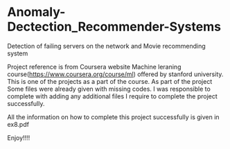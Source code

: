 Anomaly-Dectection_Recommender-Systems
======================================

Detection of failing servers on the network and Movie recommending system


Project reference is from Coursera website Machine leraning course(https://www.coursera.org/course/ml) offered 
by stanford university. This is one of the projects as a part of the course. As part of the project Some files 
were already given with missing codes. 
I was responsible to complete with adding any additional files I require to complete the project successfully.

All the information on how to complete this project successfully is given in ex8.pdf

Enjoy!!!!
